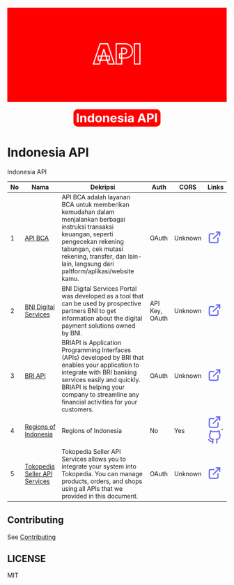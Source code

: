 [![](./public/Cover.png)](https://indonesia-api.netlify.app)

<p align="center">
  <a href="https://indonesia-api.netlify.app"><img src="./public/Badge.svg" /></a>
</p>

# Indonesia API

Indonesia API

<!-- >>>>>>>>>>>>>>>>>>>>>> INDONESIA API >>>>>>>>>>>>>>>>>>>>>> -->

| No  | Nama                                                              | Dekripsi                                                                                                                                                                                                                                                | Auth           | CORS    | Links                                                                                                                                                       |
| --- | ----------------------------------------------------------------- | ------------------------------------------------------------------------------------------------------------------------------------------------------------------------------------------------------------------------------------------------------- | -------------- | ------- | ----------------------------------------------------------------------------------------------------------------------------------------------------------- |
| 1   | [API BCA](https://developer.bca.co.id/)                           | API BCA adalah layanan BCA untuk memberikan kemudahan dalam menjalankan berbagai instruksi transaksi keuangan, seperti pengecekan rekening tabungan, cek mutasi rekening, transfer, dan lain-lain, langsung dari paltform/aplikasi/website kamu.        | OAuth          | Unknown | [![](./assets/svgs/external-link.svg)](https://developer.bca.co.id/)                                                                                        |
| 2   | [BNI Digital Services](https://digitalservices.bni.co.id/)        | BNI Digital Services Portal was developed as a tool that can be used by prospective partners BNI to get information about the digital payment solutions owned by BNI.                                                                                   | API Key, OAuth | Unknown | [![](./assets/svgs/external-link.svg)](https://digitalservices.bni.co.id/)                                                                                  |
| 3   | [BRI API](https://developers.bri.co.id/)                          | BRIAPI is Application Programming Interfaces (APIs) developed by BRI that enables your application to integrate with BRI banking services easily and quickly. BRIAPI is helping your company to streamline any financial activities for your customers. | OAuth          | Unknown | [![](./assets/svgs/external-link.svg)](https://developers.bri.co.id/)                                                                                       |
| 4   | [Regions of Indonesia](https://regions-of-indonesia.netlify.app/) | Regions of Indonesia                                                                                                                                                                                                                                    | No             | Yes     | [![](./assets/svgs/external-link.svg)](https://regions-of-indonesia.netlify.app/), [![](./assets/svgs/github.svg)](https://github.com/regions-of-indonesia) |
| 5   | [Tokopedia Seller API Services](https://developer.tokopedia.com/) | Tokopedia Seller API Services allows you to integrate your system into Tokopedia. You can manage products, orders, and shops using all APIs that we provided in this document.                                                                          | OAuth          | Unknown | [![](./assets/svgs/external-link.svg)](https://developer.tokopedia.com/)                                                                                    |

<!-- <<<<<<<<<<<<<<<<<<<<<< INDONESIA API <<<<<<<<<<<<<<<<<<<<<< -->

## Contributing

See [Contributing](./CONTRIBUTING.md)

## LICENSE

MIT

